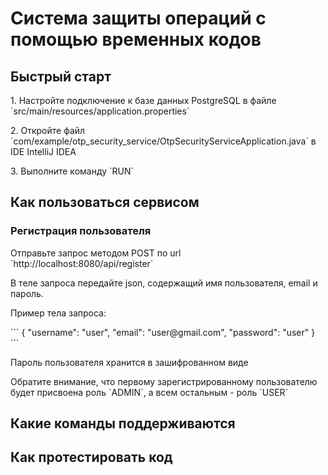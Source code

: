 <h1>Система защиты операций с помощью временных кодов</h1>

<h2>Быстрый старт</h2>
<p>1. Настройте подключение к базе данных PostgreSQL в файле `src/main/resources/application.properties`</p>
<p>2. Откройте файл `com/example/otp_security_service/OtpSecurityServiceApplication.java` в IDE IntelliJ IDEA</p>
<p>3. Выполните команду `RUN`</p>

<h2>Как пользоваться сервисом</h2>
<h3>Регистрация пользователя</h3>
<p>Отправьте запрос методом POST по url `http://localhost:8080/api/register`</p>
<p>В теле запроса передайте json, содержащий имя пользователя, email и пароль.</p>
<p>Пример тела запроса:</p>
```
{
  "username": "user",
  "email": "user@gmail.com",
  "password": "user"
}
```
<p>Пароль пользователя хранится в зашифрованном виде</p>
<p>Обратите внимание, что первому зарегистрированному пользователю будет присвоена роль `ADMIN`, а всем остальным - роль `USER`</p>

<h2>Какие команды поддерживаются</h2>

<h2>Как протестировать код</h2>